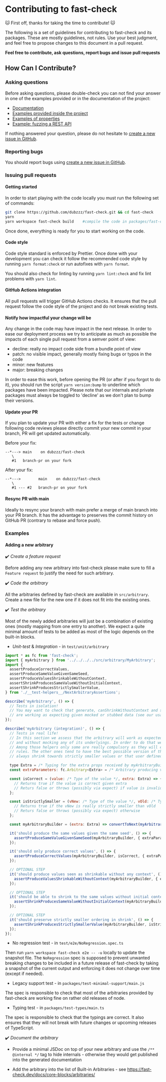 # Contributing to fast-check

🐱 First off, thanks for taking the time to contribute! 🐱

The following is a set of guidelines for contributing to fast-check and its packages.
These are mostly guidelines, not rules.
Use your best judgment, and feel free to propose changes to this document in a pull request.

**Feel free to contribute, ask questions, report bugs and issue pull requests**

## How Can I Contribute?

### Asking questions

Before asking questions, please double-check you can not find your answer in one of the examples provided or in the documentation of the project:

- [Documentation](https://github.com/dubzzz/fast-check/blob/main/README.md)
- [Examples provided inside the project](https://github.com/dubzzz/fast-check/tree/main/examples)
- [Examples of properties](https://github.com/dubzzz/fast-check-examples)
- [Example: fuzzing a REST API](https://github.com/dubzzz/fuzz-rest-api)

If nothing answered your question, please do not hesitate to [create a new issue in GitHub](https://github.com/dubzzz/fast-check/issues).

### Reporting bugs

You should report bugs using [create a new issue in GitHub](https://github.com/dubzzz/fast-check/issues).

### Issuing pull requests

#### Getting started

In order to start playing with the code locally you must run the following set of commands:

```bash
git clone https://github.com/dubzzz/fast-check.git && cd fast-check
yarn
yarn workspace fast-check build    #compile the code in packages/fast-check/src, build the packages/fast-check/lib content
```

Once done, everything is ready for you to start working on the code.

#### Code style

Code style standard is enforced by Prettier.
Once done with your development you can check it follow the recommended code style by running `yarn format:check` or run autofixes with `yarn format`.

You should also check for linting by running `yarn lint:check` and fix lint problems with `yarn lint`.

#### GitHub Actions integration

All pull requests will trigger GitHub Actions checks.
It ensures that the pull request follow the code style of the project and do not break existing tests.

#### Notify how impactful your change will be

Any change in the code may have impact in the next release. In order to ease our deployment process we try to anticipate as much as possible the impacts of each single pull request from a semver point of view:

- decline: really no impact code side from a bundle point of view
- patch: no visible impact, generally mostly fixing bugs or typos in the code
- minor: new features
- major: breaking changes

In order to ease this work, before opening the PR (or after if you forgot to do it), you should run the script `yarn version:bump` to underline which packages have been impacted. Please note that our internals and private packages must always be toggled to 'decline' as we don't plan to bump their versions.

#### Update your PR

If you plan to update your PR with either a fix for the tests or change following code reviews please directly commit your new commit in your branch, PR will get updated automatically.

Before your fix:

```
--*---> main    on dubzzz/fast-check
   \
   #1   branch-pr on your fork
```

After your fix:

```
--*--->        main    on dubzzz/fast-check
   \
   #1 --- #2   branch-pr on your fork
```

#### Resync PR with main

Ideally to resync your branch with main prefer a merge of main branch into your PR branch. It has the advantage to preserves the commit history on GitHub PR (contrary to rebase and force push).

### Examples

#### Adding a new arbitrary

✔️ _Create a feature request_

Before adding any new arbitrary into fast-check please make sure to fill a `Feature request` to justify the need for such arbitrary.

✔️ _Code the arbitrary_

All the arbitraries defined by fast-check are available in `src/arbitrary`.
Create a new file for the new one if it does not fit into the existing ones.

✔️ _Test the arbitrary_

Most of the newly added arbitraries will just be a combination of existing ones (mostly mapping from one entry to another).
We expect a quite minimal amount of tests to be added as most of the logic depends on the built-in blocks.

- _Unit-test_ &amp; _Integration_ - in `test/unit/arbitrary`

```js
import * as fc from 'fast-check';
import { myArbitrary } from '../../../../src/arbitrary/MyArbitrary';
import {
  assertProduceCorrectValues,
  assertProduceSameValueGivenSameSeed,
  assertProduceValuesShrinkableWithoutContext,
  assertShrinkProducesSameValueWithoutInitialContext,
  assertShrinkProducesStrictlySmallerValue,
} from './__test-helpers__/NextArbitraryAssertions';

describe('myArbitrary', () => {
  // Tests in isolation!
  // You may want to check that generate, canShrinkWithoutContext and shrink
  // are working as expecting given mocked or stubbed data (see our usage of spies).
});

describe('myArbitrary (integration)', () => {
  // Tests in real life!
  // In this section we assess that the arbitrary will work as expected by calling it with a real random generator
  // and without mocking any of its underlyings. In order to do that we have an already predefined set of helpers.
  // Among those helpers only some are really compulsory as they will ensure that the arbitrary does not break the
  // rules. The other ones tend to have the best possible version of the arbitrary by ensuring the shrinker will
  // always shrink towards strictly smaller values or that user defined values can be shrunk.

  type Extra = /* Typing for the extra props received by myArbitraryBuilder */;
  const extraParameters: fc.Arbitrary<Extra> = /* Arbitrary producing values for myArbitraryBuilder */;

  const isCorrect = (value: /* Type of the value */, extra: Extra) => {
    // Returns true if the value is correct given extra
    // Returs false or throws (possibly via expect) if value is invalid
  };

  const isStrictlySmaller = (vNew: /* Type of the value */, vOld: /* Type of the value */, extra: Extra) => {
    // Returns true if the vNew is really strictly smaller than vOld
    // Returs false or throws (possibly via expect) otherwise
  };

  const myArbitraryBuilder = (extra: Extra) => convertToNext(myArbitrary(extra));

  it('should produce the same values given the same seed', () => {
    assertProduceSameValueGivenSameSeed(myArbitraryBuilder, { extraParameters });
  });

  it('should only produce correct values', () => {
    assertProduceCorrectValues(myArbitraryBuilder, isCorrect, { extraParameters });
  });

  // OPTIONAL STEP
  it('should produce values seen as shrinkable without any context', () => {
    assertProduceValuesShrinkableWithoutContext(myArbitraryBuilder, { extraParameters });
  });

  // OPTIONAL STEP
  it('should be able to shrink to the same values without initial context', () => {
    assertShrinkProducesSameValueWithoutInitialContext(myArbitraryBuilder, { extraParameters });
  });

  // OPTIONAL STEP
  it('should preserve strictly smaller ordering in shrink', () => {
    assertShrinkProducesStrictlySmallerValue(myArbitraryBuilder, isStrictlySmaller, { extraParameters });
  });
});
```

- No regression test - in `test/e2e/NoRegression.spec.ts`

Then run `yarn workspace fast-check e2e -- -u` locally to update the snapshot file. The `NoRegression` spec is supposed to prevent unwanted breaking changes to be included in a future release of fast-check by taking a snapshot of the current output and enforcing it does not change over time (except if needed).

- Legacy support test - in `packages/test-minimal-support/main.js`

The spec is responsible to check that most of the arbitraries provided by fast-check are working fine on rather old releases of node.

- Typing test - in `packages/test-types/main.ts`

The spec is responsible to check that the typings are correct. It also ensures that they will not break with future changes or upcoming releases of TypeScript.

✔️ _Document the arbitrary_

- Provide a minimal JSDoc on top of your new arbitrary and use the `/** @internal */` tag to hide internals - otherwise they would get published into the generated documentation

- Add the arbitrary into the list of Built-in Arbitraries - see https://fast-check.dev/docs/core-blocks/arbitraries/
